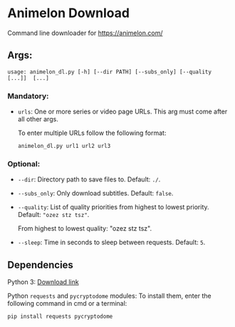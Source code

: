 # Animelon Download

Command line downloader for https://animelon.com/

## Args:

```
usage: animelon_dl.py [-h] [--dir PATH] [--subs_only] [--quality  [...]]  [...]
```

### Mandatory:

- `urls`: One or more series or video page URLs. This arg must come after all other args.

    To enter multiple URLs follow the following format:

    ```
    animelon_dl.py url1 url2 url3
    ```

### Optional:

- `--dir`: Directory path to save files to. Default: `./`.

- `--subs_only`: Only download subtitles. Default: `false`.

- `--quality`: List of quality priorities from highest to lowest priority. Default: `"ozez stz tsz"`.

    From highest to lowest quality: "ozez stz tsz".

- `--sleep`: Time in seconds to sleep between requests. Default: `5`.

## Dependencies

Python 3: [Download link](https://www.python.org/downloads/)

Python `requests` and `pycryptodome` modules: To install them, enter the following command in cmd or a terminal:

```
pip install requests pycryptodome
```